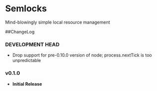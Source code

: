 # Semlocks
Mind-blowingly simple local resource management

##ChangeLog

### DEVELOPMENT HEAD
- Drop support for pre-0.10.0 version of node; process.nextTick is too
unpredictable

### v0.1.0
- **Initial Release**
